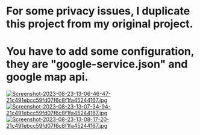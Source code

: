# For some privacy issues, I duplicate this project from my original project.
# You have to add some configuration, they are "google-service.json" and google map api.

[![Screenshot-2023-08-23-13-06-46-47-21c491ebcc59fd07f6c8f1fa45244167.jpg](https://i.postimg.cc/J0JhJLrs/Screenshot-2023-08-23-13-06-46-47-21c491ebcc59fd07f6c8f1fa45244167.jpg)](https://postimg.cc/D4vFkRbh)
[![Screenshot-2023-08-23-13-07-34-94-21c491ebcc59fd07f6c8f1fa45244167.jpg](https://i.postimg.cc/Xq7bN6ZM/Screenshot-2023-08-23-13-07-34-94-21c491ebcc59fd07f6c8f1fa45244167.jpg)](https://postimg.cc/zbMMpMSp)
[![Screenshot-2023-08-23-13-08-17-20-21c491ebcc59fd07f6c8f1fa45244167.jpg](https://i.postimg.cc/d1NWCbHc/Screenshot-2023-08-23-13-08-17-20-21c491ebcc59fd07f6c8f1fa45244167.jpg)](https://postimg.cc/k68F3pPT)
